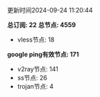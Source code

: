 更新时间2024-09-24 11:20:44

**总订阅: 22**
**总节点: 4559**
- vless节点: 18

**google ping有效节点: 171**
- v2ray节点: 141
- ss节点: 26
- trojan节点: 4
